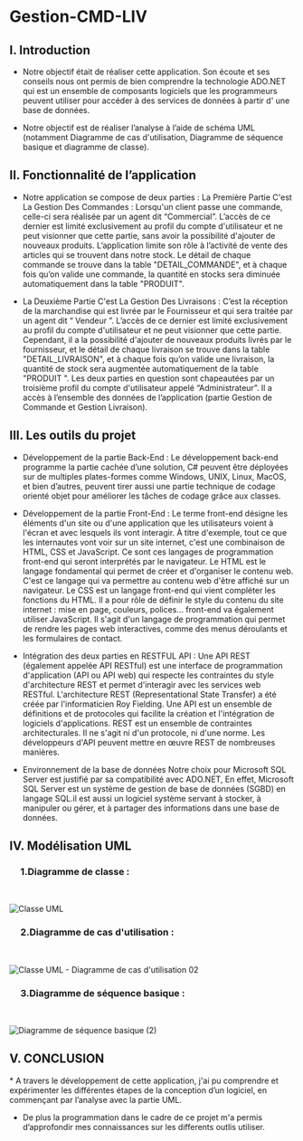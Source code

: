 # Gestion-CMD-LIV

<h2> I. Introduction </h2>

* Notre objectif était de réaliser cette application. Son écoute et ses conseils nous ont permis de bien comprendre la technologie ADO.NET qui est un ensemble de composants logiciels que les programmeurs peuvent utiliser pour accéder à des services de données à partir d' une base de données.

* Notre objectif est de réaliser l’analyse à l’aide de schéma UML (notamment Diagramme de cas d'utilisation, Diagramme de séquence basique et diagramme de classe).


<h2> II. Fonctionnalité de l’application  </h2>

* Notre application se compose de deux parties :
La Première Partie C'est La Gestion Des Commandes : 
Lorsqu'un client passe une commande, celle-ci sera réalisée par un agent dit “Commercial”. L’accès de ce dernier est limité exclusivement au profil du compte d'utilisateur et ne peut visionner que cette partie, sans avoir la possibilité d'ajouter de nouveaux produits. L’application limite son rôle à l’activité de vente des articles qui se trouvent dans  notre stock.
Le détail de chaque commande se trouve dans la table "DETAIL_COMMANDE", et à chaque fois qu’on valide une commande, la quantité en stocks sera diminuée automatiquement dans la table "PRODUIT".

* La Deuxième Partie C'est La Gestion Des Livraisons :
C’est la réception de la marchandise qui est livrée par le Fournisseur et qui sera traitée par un agent dit “  Vendeur ”. L’accès de ce dernier est limité exclusivement au profil du compte d'utilisateur et ne peut visionner que cette partie. Cependant, il a la possibilité d'ajouter de nouveaux produits livrés par le fournisseur, et le détail de chaque livraison se trouve dans la table "DETAIL_LIVRAISON", et à chaque fois qu’on valide une livraison, la quantité de stock sera augmentée automatiquement de la table "PRODUIT ".
Les deux parties en question sont chapeautées par un troisième profil du compte d'utilisateur appelé “Administrateur”. Il a accès à l’ensemble des données de l’application (partie Gestion de Commande et Gestion Livraison).

<h2> III. Les outils du projet  </h2>

* Développement de la partie Back-End : 
Le développement back-end programme la partie cachée d’une solution, C# peuvent être déployées sur de multiples plates-formes comme Windows, UNIX, Linux, MacOS, et bien d’autres, peuvent tirer aussi une partie technique de codage orienté objet pour améliorer les tâches de codage grâce aux classes.

* Développement de la partie Front-End : 
Le terme front-end désigne les éléments d'un site ou d'une application que les utilisateurs voient à l'écran et avec lesquels ils vont interagir. À titre d'exemple, tout ce que les internautes vont voir sur un site internet, c'est une combinaison de HTML, CSS et JavaScript. Ce sont ces langages de programmation front-end qui seront interprétés par le navigateur.
Le HTML est le langage fondamental qui permet de créer et d'organiser le contenu web. C'est ce langage qui va permettre au contenu web d'être affiché sur un navigateur.
Le CSS est un langage front-end qui vient compléter les fonctions du HTML. Il a pour rôle de définir le style du contenu du site internet : mise en page, couleurs, polices... 
front-end va également utiliser JavaScript. Il s'agit d'un langage de programmation qui permet de rendre les pages web interactives, comme des menus déroulants et les formulaires de contact.

* Intégration des deux parties en RESTFUL API : 
Une API REST (également appelée API RESTful) est une interface de programmation d'application (API ou API web) qui respecte les contraintes du style d'architecture REST et permet d'interagir avec les services web RESTful. L'architecture REST (Representational State Transfer) a été créée par l'informaticien Roy Fielding.
Une API est un ensemble de définitions et de protocoles qui facilite la création et l'intégration de logiciels d'applications.
REST est un ensemble de contraintes architecturales. Il ne s'agit ni d'un protocole, ni d'une norme. Les développeurs d'API peuvent mettre en œuvre REST de nombreuses manières.

* Environnement de la base de données
Notre choix pour Microsoft SQL Server  est justifié par sa compatibilité avec ADO.NET,
En effet, Microsoft SQL Server  est un système de gestion de base de données (SGBD) en langage SQL.il est aussi un logiciel système servant à stocker, à manipuler ou gérer, et à partager des informations dans une base de données.


<h2> IV. Modélisation UML </h2>

<h3>    &nbsp;&nbsp;&nbsp;&nbsp;&nbsp;1.Diagramme de classe : </h3>
<br>

![Classe UML](https://user-images.githubusercontent.com/83125801/184262770-d9fa0d39-46eb-4377-9e66-f1a0b7bd075b.jpg)

<h3>    &nbsp;&nbsp;&nbsp;&nbsp;&nbsp;2.Diagramme de cas d'utilisation : </h3>
<br>

![Classe UML - Diagramme de cas d'utilisation       02](https://user-images.githubusercontent.com/83125801/184266064-184e1add-ac1d-47da-9813-556ac5fde47a.jpeg)

<h3>    &nbsp;&nbsp;&nbsp;&nbsp;&nbsp;3.Diagramme de séquence basique : </h3>
<br>

![Diagramme de séquence basique (2)](https://user-images.githubusercontent.com/83125801/184266177-d1f5738f-bed5-4e17-9c30-182d3d53655a.jpeg)


<h2> V. CONCLUSION  </h2>
* A travers le développement de cette application, j'ai pu comprendre et expérimenter les différentes étapes de la conception d’un logiciel, en commençant par l’analyse avec la partie UML. 

* De plus la programmation dans le cadre de ce projet m'a permis d’approfondir mes connaissances sur les differents outlis utiliser.
